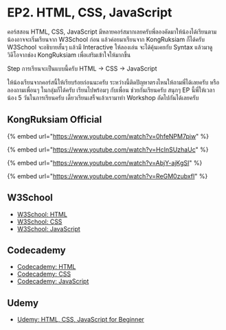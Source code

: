 # EP2. HTML, CSS, JavaScript

คอร์สสอน HTML, CSS, JavaScript มีหลายคอร์สมากเลยครับพี่ลองคัดมาให้น้องได้เรียนตาม น้องอาจจะเริ่มเรียนจาก W3School ก่อน แล้วค่อยมาเรียนจาก KongRuksiam ก็ได้ครับ W3School จะอธิบายสั้นๆ แล้วมี Interactive ให้ลองเล่น จะได้คุ้นเคยกับ Syntax แล้วมาดูวิดีโอจากช่อง KongRuksiam เพื่อเสริมเข้าใจให้มากขึ้น

Step การเรียนจะเป็นแบบนี้ครับ HTML -> CSS -> JavaScript

ให้น้องเรียนจากคอร์สนี้ให้เรียบร้อยก่อนนะครับ ระหว่างนี้ติดปัญหาตรงไหนให้ถามพี่ได้เลยครับ หรือลองถามเพื่อนๆ ในกลุ่มก็ได้ครับ เรียนไปพร้อมๆ กับเพื่อน ช่วยกันเรียนครับ สนุกๆ EP นี้พี่ให้เวลาน้อง 5 วันในการเรียนครับ เดี้ยวเรียนเสร็จแล้วเรามาทำ Workshop ถัดไปกันได้เลยครับ

## KongRuksiam Official

{% embed url="https://www.youtube.com/watch?v=0hfeNPM7piw" %}

{% embed url="https://www.youtube.com/watch?v=HcInSUzhaUc" %}

{% embed url="https://www.youtube.com/watch?v=AbjY-ajKgSI" %}

{% embed url="https://www.youtube.com/watch?v=ReGM0zubxfI" %}

## W3School

* [W3School: HTML](https://www.w3schools.com/html/default.asp)
* [W3School: CSS](https://www.w3schools.com/css/default.asp)
* [W3School: JavaScript](https://www.w3schools.com/js/default.asp)

## Codecademy

* [Codecademy: HTML](https://www.codecademy.com/learn/learn-html)
* [Codecademy: CSS](https://www.codecademy.com/learn/learn-css)
* [Codecademy: JavaScript](https://www.codecademy.com/learn/introduction-to-javascript)

## Udemy

* [Udemy: HTML, CSS, JavaScript for Beginner](https://www.udemy.com/course/html-css-javascript-certification-course-for-beginners/)
